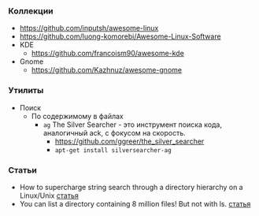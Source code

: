 
### Коллекции

- https://github.com/inputsh/awesome-linux
- https://github.com/luong-komorebi/Awesome-Linux-Software
- KDE
    - https://github.com/francoism90/awesome-kde
- Gnome
    - https://github.com/Kazhnuz/awesome-gnome

### Утилиты

- Поиск
    - По содержимому в файлах
        - `ag` The Silver Searcher - это инструмент поиска кода, аналогичный ack, с фокусом на скорость. 
            - https://github.com/ggreer/the_silver_searcher
            - `apt-get install silversearcher-ag`

### Статьи

- How to supercharge string search through a directory hierarchy on a Linux/Unix [статья](https://www.cyberciti.biz/open-source/command-line-hacks/ag-supercharge-string-search-through-directory-hierarchy/)
- You can list a directory containing 8 million files! But not with ls. [статья](http://be-n.com/spw/you-can-list-a-million-files-in-a-directory-but-not-with-ls.html)
